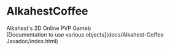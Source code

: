 # AlkahestCoffee
Alkahest's 2D Online PVP Gameb  
[Documentation to use various objects](docs/Alkahest-Coffee Javadoc/index.html)
